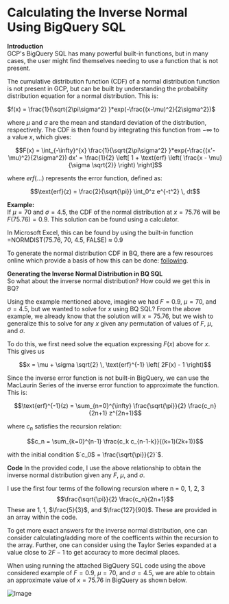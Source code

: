 # Calculating the Inverse Normal Using BigQuery SQL

**Introduction**<br>
GCP's BigQuery SQL has many powerful built-in functions, but in many cases, the user might find themselves needing to use a function that is not present.

The cumulative distribution function (CDF) of a normal distribution function is not present in GCP, but can be built by understanding the probability distribution equation for a normal distribution. This is:

$f(x) = \frac{1}{\sqrt{2\pi\sigma^2} }*exp(-\frac{(x-\mu)^2}{2\sigma^2})$

where $`\mu`$ and  $`\sigma`$ are the mean and standard deviation of the distribution, respectively.  The CDF is then found by integrating this function from $`-\infty`$ to a value $`x`$, which gives:

$$F(x) = \int_{-\infty}^{x} \frac{1}{\sqrt{2\pi\sigma^2} }*exp(-\frac{(x'-\mu)^2}{2\sigma^2})  dx' = \frac{1}{2} \left[ 1 + \text{erf} \left( \frac{x - \mu}{\sigma \sqrt{2}} \right) \right]$$

where $`erf(...)`$ represents the error function, defined as:

$$\text{erf}(z) = \frac{2}{\sqrt{\pi}} \int_0^z e^{-t^2} \, dt$$

**Example:**<br>
If $`\mu = 70`$ and  $`\sigma = 4.5`$, the CDF of the normal distribution at $`x = 75.76`$ will be $`F(75.76) = 0.9`$.
This solution can be found using a calculator. 

In Microsoft Excel, this can be found by using the built-in function
=NORMDIST(75.76, 70, 4.5, FALSE) $`\approx`$ 0.9

To generate the normal distribution CDF in BQ, there are a few resources online which provide a basis of how this can be done: [following](https://stackoverflow.com/questions/50817194/generate-normally-distributed-series-using-bigquery).

**Generating the Inverse Normal Distribution in BQ SQL**<br>
So what about the inverse normal distribution? How could we get this in BQ?

Using the example mentioned above, imagine we had $`F = 0.9`$, $`\mu = 70`$, and  $`\sigma = 4.5`$, but we wanted to solve for $`x`$ using BQ SQL? From the above example, we already know that the solution will $`x = 75.76`$, but we wish to generalize this to solve for any $`x`$ given any permutation of values of $`F`$, $`\mu`$, and  $`\sigma`$.

To do this, we first need solve the equation expressing $`F(x)`$ above for $`x`$. This gives us

$$x = \mu + \sigma \sqrt{2} \, \text{erf}^{-1} \left( 2F(x) - 1 \right)$$

Since the inverse error function is not built-in BigQuery, we can use the MacLaurin Series of the inverse error function to approximate the function. This is:

$$\text{erf}^{-1}(z) = \sum_{n=0}^{\infty} \frac{\sqrt{\pi}}{2} \frac{c_n}{2n+1} z^{2n+1}$$ 

where $`c_n`$ satisfies the recursion relation:

$$c_n = \sum_{k=0}^{n-1} \frac{c_k c_{n-1-k}}{(k+1)(2k+1)}$$ 

with the initial condition $`c_0$ = \frac{\sqrt{\pi}}{2}`$.

**Code**
In the provided code, I use the above relationship to obtain the inverse normal distribution given any $`F`$, $`\mu`$, and  $`\sigma`$. 

I use the first four terms of the following recursion where n = 0, 1, 2, 3 $$\frac{\sqrt{\pi}}{2} \frac{c_n}{2n+1}$$ These are $1$, $1$, $\frac{5}{3}$, and $\frac{127}{90}$. These are provided in an array within the code.

To get more exact answers for the inverse normal distribution, one can consider calculating/adding more of the coefficents within the recursion to the array. Further, one can consider using the Taylor Series expanded at a value close to $2F-1$ to get accuracy to more decimal places.

When using running the attached BigQuery SQL code using the above considered example of $`F = 0.9`$, $`\mu = 70`$, and  $`\sigma = 4.5`$, we are able to obtain an approximate value of $`x = 75.76`$ in BigQuery as shown below.



![Image](https://github.com/users/skhodor/projects/1/assets/77984394/b436387b-fbf4-490a-9314-39cc760a2185)
